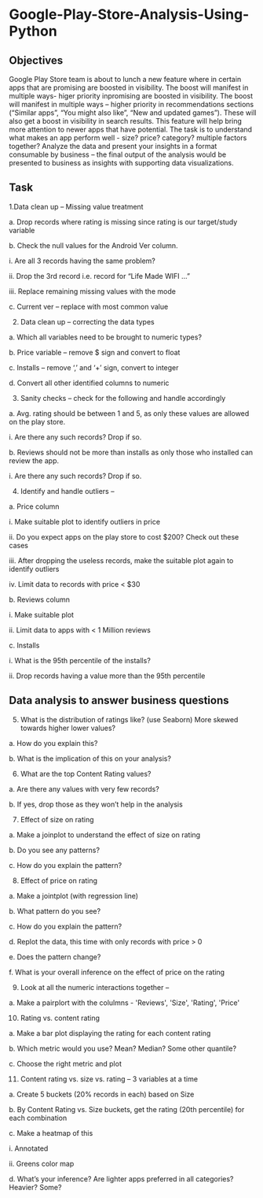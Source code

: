 # Google-Play-Store-Analysis-Using-Python

## Objectives

Google Play Store team is about to lunch a new feature where in certain apps that are promising are boosted in visibility. The boost will manifest in multiple ways- higer priority inpromising are boosted in visibility. The boost will manifest in multiple ways – higher priority in recommendations sections (“Similar apps”, “You might also like”, “New and updated games”). These will also get a boost in visibility in search results. This feature will help bring more attention to newer apps that have potential. The task is to understand what makes an app perform well - size? price? category? multiple factors together? Analyze the data and present your insights in a format consumable by business – the final output of the analysis would be presented to business as insights with supporting data visualizations. 

## Task

1.Data clean up – Missing value treatment

a. Drop records where rating is missing since rating is our target/study variable

b. Check the null values for the Android Ver column.

i. Are all 3 records having the same problem?

ii. Drop the 3rd record i.e. record for “Life Made WIFI …”

iii. Replace remaining missing values with the mode

c. Current ver – replace with most common value

2. Data clean up – correcting the data types

a. Which all variables need to be brought to numeric types?

b. Price variable – remove $ sign and convert to float

c. Installs – remove ‘,’ and ‘+’ sign, convert to integer

d. Convert all other identified columns to numeric

3. Sanity checks – check for the following and handle accordingly

a. Avg. rating should be between 1 and 5, as only these values are allowed on the play store.

i. Are there any such records? Drop if so.

b. Reviews should not be more than installs as only those who installed can review the app.

i. Are there any such records? Drop if so.

4. Identify and handle outliers –

a. Price column

i. Make suitable plot to identify outliers in price

ii. Do you expect apps on the play store to cost $200? Check out these cases

iii. After dropping the useless records, make the suitable plot again to identify outliers

iv. Limit data to records with price < $30

b. Reviews column

i. Make suitable plot

ii. Limit data to apps with < 1 Million reviews

c. Installs

i. What is the 95th percentile of the installs?

ii. Drop records having a value more than the 95th percentile


## Data analysis to answer business questions

5. What is the distribution of ratings like? (use Seaborn) More skewed towards higher lower values? 

a. How do you explain this?

b. What is the implication of this on your analysis?

6. What are the top Content Rating values?

a. Are there any values with very few records?

b. If yes, drop those as they won’t help in the analysis

7. Effect of size on rating

a. Make a joinplot to understand the effect of size on rating

b. Do you see any patterns?

c. How do you explain the pattern?

8. Effect of price on rating

a. Make a jointplot (with regression line)

b. What pattern do you see?

c. How do you explain the pattern?

d. Replot the data, this time with only records with price > 0

e. Does the pattern change?

f. What is your overall inference on the effect of price on the rating

9. Look at all the numeric interactions together –

a. Make a pairplort with the colulmns - 'Reviews', 'Size', 'Rating', 'Price'

10. Rating vs. content rating

a. Make a bar plot displaying the rating for each content rating

b. Which metric would you use? Mean? Median? Some other quantile?

c. Choose the right metric and plot

11. Content rating vs. size vs. rating – 3 variables at a time

a. Create 5 buckets (20% records in each) based on Size

b. By Content Rating vs. Size buckets, get the rating (20th percentile) for each combination

c. Make a heatmap of this

i. Annotated

ii. Greens color map

d. What’s your inference? Are lighter apps preferred in all categories? Heavier? Some?

## 

